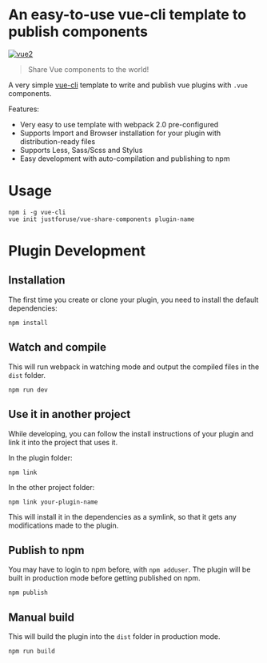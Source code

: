 # An easy-to-use vue-cli template to publish components

[![vue2](https://img.shields.io/badge/vue-2.x-brightgreen.svg)](https://vuejs.org/)

> Share Vue components to the world!

A very simple [vue-cli](https://github.com/vuejs/vue-cli) template to write and publish vue plugins with `.vue` components.

Features:
 - Very easy to use template with webpack 2.0 pre-configured
 - Supports Import and Browser installation for your plugin with distribution-ready files
 - Supports Less, Sass/Scss and Stylus
 - Easy development with auto-compilation and publishing to npm

# Usage

```
npm i -g vue-cli
vue init justforuse/vue-share-components plugin-name
```

# Plugin Development

## Installation

The first time you create or clone your plugin, you need to install the default dependencies:

```
npm install
```

## Watch and compile

This will run webpack in watching mode and output the compiled files in the `dist` folder.

```
npm run dev
```

## Use it in another project

While developing, you can follow the install instructions of your plugin and link it into the project that uses it.

In the plugin folder:

```
npm link
```

In the other project folder:

```
npm link your-plugin-name
```

This will install it in the dependencies as a symlink, so that it gets any modifications made to the plugin.

## Publish to npm

You may have to login to npm before, with `npm adduser`. The plugin will be built in production mode before getting published on npm.

```
npm publish
```

## Manual build

This will build the plugin into the `dist` folder in production mode.

```
npm run build
```
